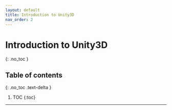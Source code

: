 ```yaml
---
layout: default
title: Introduction to Unity3D
nav_order: 2
---
```


# Introduction to Unity3D
{: .no_toc }


## Table of contents
{: .no_toc .text-delta }

1. TOC
{:toc}

---

